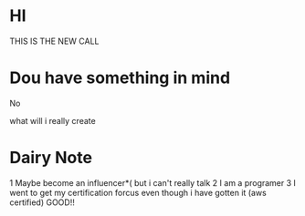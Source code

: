# HI 
THIS IS THE NEW CALL 

# Dou have something in mind 
No 

what will i really create 

# Dairy Note
1 Maybe become an influencer*( but i can't really talk
2 I am a programer 
3 I went to get my certification forcus even though i have gotten it (aws certified)
GOOD!! 